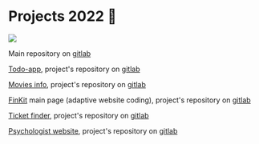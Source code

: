 <h1>Projects 2022 🎯</h1>

<img src='https://eitrawmaterials.eu/wp-content/uploads/2021/09/KAVA-Call-NewsHeader.jpg'/>

<p>Main repository on <a href='https://gitlab.com/VengerYuriy'>gitlab</a></p>

<p><a href='https://todo-app-uptrader.vercel.app/projects'>Todo-app</a>, project's repository on <a href='https://gitlab.com/VengerYuriy/todo-app'>gitlab</a></p>

<p><a href='https://moives-info.vercel.app/'>Movies info</a>, project's repository on <a href='https://gitlab.com/VengerYuriy/js_nl_graduate_work'>gitlab</a></p>

<p><a href='https://todo-app-uptrader.vercel.app/projects'>FinKit</a> main page (adaptive website coding), project's repository on <a href='https://adaptive-page.vercel.app/'>gitlab</a></p>

<p><a href='https://ticket-finder.vercel.app/'>Ticket finder</a>, project's repository on <a href='https://gitlab.com/VengerYuriy/ticket-finder'>gitlab</a></p>

<p><a href='https://psy-site.vercel.app/'>Psychologist website</a>, project's repository on <a href='https://gitlab.com/VengerYuriy/psy-site'>gitlab</a></p>

<!--
**IuriiVenger/IuriiVenger** is a ✨ _special_ ✨ repository because its `README.md` (this file) appears on your GitHub profile.

Here are some ideas to get you started:

- 🔭 I’m currently working on ...
- 🌱 I’m currently learning ...
- 👯 I’m looking to collaborate on ...
- 🤔 I’m looking for help with ...
- 💬 Ask me about ...
- 📫 How to reach me: ...
- 😄 Pronouns: ...
- ⚡ Fun fact: ...
-->
